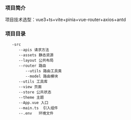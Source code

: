 ### 项目简介
    
项目技术选型：vue3+ts+vite+pinia+vue-router+axios+antd
    

### 项目目录
````
   -src
      --apis 请求方法
      --assets 静态资源
      --layout 公共布局
      --router 路由
         --utils 路由工具类 
         --model 路由模块 
      --utils 工具库
      --view 页面
      --store 公共状态
      --theme 主题
      --App.vue 入口
      --main.ts  引入组件
      --.env   环境文件
````